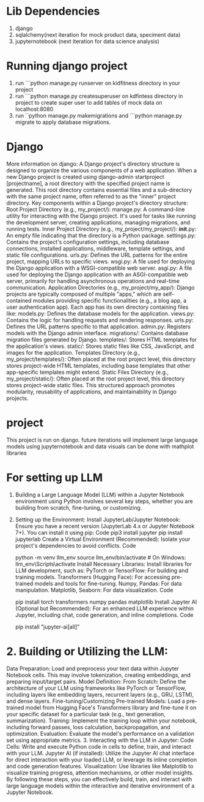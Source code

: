 # Lib Dependencies 
1. django  
2. sqlalchemy(next iteration for mock product data, speciment data)
3. jupyternotebook (next iteration for data science analysis)

# Running django project 
1. run ```python manage.py runserver on kidfitness directory in your project 
2. run ```python manage.py createsuperuser on kdfintess directory in project to create super user to add tables of mock data on localhost:8080
3. run ``python manage.py makemigrations and ```python manage.py migrate to apply database migrations.

# Django 
More information on django: 
A Django project's directory structure is designed to organize the various components of a web application. When a new Django project is created using django-admin startproject [projectname], a root directory with the specified project name is generated. This root directory contains essential files and a sub-directory with the same project name, often referred to as the "inner" project directory.
Key components within a Django project's directory structure:
Root Project Directory (e.g., my_project/):
manage.py: A command-line utility for interacting with the Django project. It's used for tasks like running the development server, creating applications, managing migrations, and running tests.
Inner Project Directory (e.g., my_project/my_project/):
__init__.py: An empty file indicating that the directory is a Python package.
settings.py: Contains the project's configuration settings, including database connections, installed applications, middleware, template settings, and static file configurations.
urls.py: Defines the URL patterns for the entire project, mapping URLs to specific views.
wsgi.py: A file used for deploying the Django application with a WSGI-compatible web server.
asgi.py: A file used for deploying the Django application with an ASGI-compatible web server, primarily for handling asynchronous operations and real-time communication.
Application Directories (e.g., my_project/my_app/):
Django projects are typically composed of multiple "apps," which are self-contained modules providing specific functionalities (e.g., a blog app, a user authentication app).
Each app has its own directory containing files like:
models.py: Defines the database models for the application.
views.py: Contains the logic for handling requests and rendering responses.
urls.py: Defines the URL patterns specific to that application.
admin.py: Registers models with the Django admin interface.
migrations/: Contains database migration files generated by Django.
templates/: Stores HTML templates for the application's views.
static/: Stores static files like CSS, JavaScript, and images for the application.
Templates Directory (e.g., my_project/templates/):
Often placed at the root project level, this directory stores project-wide HTML templates, including base templates that other app-specific templates might extend.
Static Files Directory (e.g., my_project/static/):
Often placed at the root project level, this directory stores project-wide static files.
This structured approach promotes modularity, reusability of applications, and maintainability in Django projects.
# project

This project is run on django. future iterations will implement large language models using jupyternotebook and data visuals can be done with mathplot libraries

# For setting up LLM 
1. Building a Large Language Model (LLM) within a Jupyter Notebook environment using Python involves several key steps, whether you are building from scratch, fine-tuning, or customizing.
1. Setting up the Environment:
Install JupyterLab/Jupyter Notebook: Ensure you have a recent version (JupyterLab 4.x or Jupyter Notebook 7+). You can install it using pip:
Code
    pip3 install jupyter
    pip install jupyterlab
Create a Virtual Environment (Recommended): Isolate your project's dependencies to avoid conflicts.
Code

    python -m venv llm_env
    source llm_env/bin/activate  # On Windows: llm_env\Scripts\activate
Install Necessary Libraries: Install libraries for LLM development, such as:
PyTorch or TensorFlow: For building and training models.
Transformers (Hugging Face): For accessing pre-trained models and tools for fine-tuning.
Numpy, Pandas: For data manipulation.
Matplotlib, Seaborn: For data visualization.
Code

    pip install torch transformers numpy pandas matplotlib
Install Jupyter AI (Optional but Recommended): For an enhanced LLM experience within Jupyter, including chat, code generation, and inline completions.
Code

    pip install "jupyter-ai[all]"
# 2. Building or Utilizing the LLM:
Data Preparation:
Load and preprocess your text data within Jupyter Notebook cells. This may involve tokenization, creating embeddings, and preparing input/target pairs.
Model Definition:
From Scratch: Define the architecture of your LLM using frameworks like PyTorch or TensorFlow, including layers like embedding layers, recurrent layers (e.g., GRU, LSTM), and dense layers.
Fine-tuning/Customizing Pre-trained Models: Load a pre-trained model from Hugging Face's Transformers library and fine-tune it on your specific dataset for a particular task (e.g., text generation, summarization).
Training:
Implement the training loop within your notebook, including forward passes, loss calculation, backpropagation, and optimization.
Evaluation:
Evaluate the model's performance on a validation set using appropriate metrics.
3. Interacting with the LLM in Jupyter:
Code Cells:
Write and execute Python code in cells to define, train, and interact with your LLM.
Jupyter AI (if installed):
Utilize the Jupyter AI chat interface for direct interaction with your loaded LLM, or leverage its inline completion and code generation features.
Visualization:
Use libraries like Matplotlib to visualize training progress, attention mechanisms, or other model insights.
By following these steps, you can effectively build, train, and interact with large language models within the interactive and iterative environment of a Jupyter Notebook.